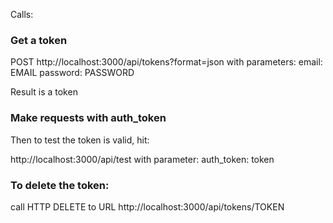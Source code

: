 Calls:

### Get a token

POST http://localhost:3000/api/tokens?format=json
with parameters:
email: EMAIL
password: PASSWORD

Result is a token

### Make requests with auth_token

Then to test the token is valid, hit:

http://localhost:3000/api/test
with parameter:
auth_token: token

### To delete the token:
call HTTP DELETE to URL
http://localhost:3000/api/tokens/TOKEN

